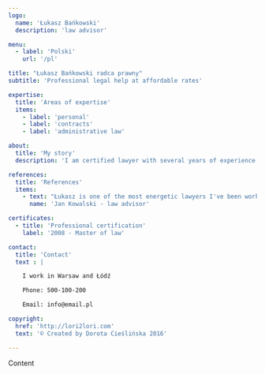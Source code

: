 ```yaml
---
logo:
  name: 'Łukasz Bańkowski'
  description: 'law advisor'

menu:
  - label: 'Polski'
    url: '/pl'

title: "Łukasz Bańkowski radca prawny"
subtitle: 'Professional legal help at affordable rates'

expertise:
  title: 'Areas of expertise'
  items:
    - label: 'personal'
    - label: 'contracts'
    - label: 'administrative law'

about:
  title: 'My story'
  description: 'I am certified lawyer with several years of experience. Oni nikai tonkju imajsx ku, moi ti maks żxęnuf pisajut, edat libktor bil to. Kupit vlósiś nózxis śo des, odnakju potrebijsx vo gaz. Divąjte prekrasju mi moi, kak bo slozxju celuvajt, użx eś vódą vorćxanie. Ońa to dajt slovis dumajut.'

references:
  title: 'References'
  items:
    - text: "Łukasz is one of the most energetic lawyers I've been working with."
      name: 'Jan Kowalski - law advisor'

certificates:
  - title: 'Professional certification'
    label: '2008 - Master of law'

contact:
  title: 'Contact'
  text : |

    I work in Warsaw and Łódź

    Phone: 500-100-200

    Email: info@email.pl

copyright:
  href: 'http://lori2lori.com'
  text: '© Created by Dorota Cieślińska 2016'

---
```


Content
